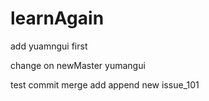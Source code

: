 # learnAgain

add yuamngui first

change on newMaster yumangui

test commit merge add append new issue_101
